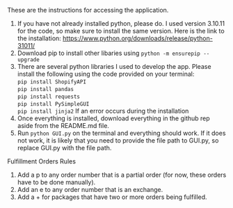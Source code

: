 These are the instructions for accessing the application.
1. If you have not already installed python, please do. I used version 3.10.11 for the code, so make sure to install the same version. Here is the link to the installation: https://www.python.org/downloads/release/python-31011/
2. Download pip to install other libaries using ```python -m ensurepip --upgrade```
3. There are several python libraries I used to develop the app. Please install the following using the code provided on your terminal:  
```pip install ShopifyAPI```\
```pip install pandas```\
```pip install requests```\
```pip install PySimpleGUI```\
```pip install jinja2```
If an error occurs during the installation 
4. Once everything is installed, download everything in the github rep aside from the README.md file.
5. Run ```python GUI.py``` on the terminal and everything should work. If it does not work, it is likely that you need to provide the file path to GUI.py, so replace GUI.py with the file path.

Fulfillment Orders Rules
1. Add a p to any order number that is a partial order (for now, these orders have to be done manually).
2. Add an e to any order number that is an exchange.
3. Add a + for packages that have two or more orders being fulfilled.
